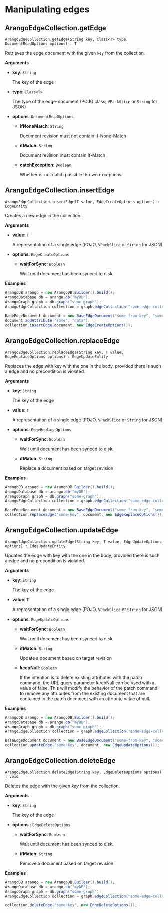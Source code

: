 <!-- don't edit here, it's from https://@github.com/arangodb/arangodb-java-driver.git / docs/Drivers/ -->
# Manipulating edges

## ArangoEdgeCollection.getEdge

`ArangoEdgeCollection.getEdge(String key, Class<T> type, DocumentReadOptions options) : T`

Retrieves the edge document with the given `key` from the collection.

**Arguments**

- **key**: `String`

  The key of the edge

- **type**: `Class<T>`

  The type of the edge-document (POJO class, `VPackSlice` or `String` for JSON)

- **options**: `DocumentReadOptions`

  - **ifNoneMatch**: `String`

    Document revision must not contain If-None-Match

  - **ifMatch**: `String`

    Document revision must contain If-Match

  - **catchException**: `Boolean`

    Whether or not catch possible thrown exceptions

## ArangoEdgeCollection.insertEdge

`ArangoEdgeCollection.insertEdge(T value, EdgeCreateOptions options) : EdgeEntity`

Creates a new edge in the collection.

**Arguments**

- **value**: `T`

  A representation of a single edge (POJO, `VPackSlice` or `String` for JSON)

- **options**: `EdgeCreateOptions`

  - **waitForSync**: `Boolean`

    Wait until document has been synced to disk.

**Examples**

```Java
ArangoDB arango = new ArangoDB.Builder().build();
ArangoDatabase db = arango.db("myDB");
ArangoGraph graph = db.graph("some-graph");
ArangoEdgeCollection collection = graph.edgeCollection("some-edge-collection");

BaseEdgeDocument document = new BaseEdgeDocument("some-from-key", "some-to-key");
document.addAttribute("some", "data");
collection.insertEdge(document, new EdgeCreateOptions());
```

## ArangoEdgeCollection.replaceEdge

`ArangoEdgeCollection.replaceEdge(String key, T value, EdgeReplaceOptions options) : EdgeUpdateEntity`

Replaces the edge with key with the one in the body, provided there is such
a edge and no precondition is violated.

**Arguments**

- **key**: `String`

  The key of the edge

- **value**: `T`

  A representation of a single edge (POJO, `VPackSlice` or `String` for JSON)

- **options**: `EdgeReplaceOptions`

  - **waitForSync**: `Boolean`

    Wait until document has been synced to disk.

  - **ifMatch**: `String`

    Replace a document based on target revision

**Examples**

```Java
ArangoDB arango = new ArangoDB.Builder().build();
ArangoDatabase db = arango.db("myDB");
ArangoGraph graph = db.graph("some-graph");
ArangoEdgeCollection collection = graph.edgeCollection("some-edge-collection");

BaseEdgeDocument document = new BaseEdgeDocument("some-from-key", "some-to-key");
collection.replaceEdge("some-key", document, new EdgeReplaceOptions());
```

## ArangoEdgeCollection.updateEdge

`ArangoEdgeCollection.updateEdge(String key, T value, EdgeUpdateOptions options) : EdgeUpdateEntity`

Updates the edge with key with the one in the body, provided there is such a
edge and no precondition is violated.

**Arguments**

- **key**: `String`

  The key of the edge

- **value**: `T`

  A representation of a single edge (POJO, `VPackSlice` or `String` for JSON)

- **options**: `EdgeUpdateOptions`

  - **waitForSync**: `Boolean`

    Wait until document has been synced to disk.

  - **ifMatch**: `String`

    Update a document based on target revision

  - **keepNull**: `Boolean`

    If the intention is to delete existing attributes with the patch command,
    the URL query parameter keepNull can be used with a value of false.
    This will modify the behavior of the patch command to remove any attributes
    from the existing document that are contained in the patch document with an
    attribute value of null.

**Examples**

```Java
ArangoDB arango = new ArangoDB.Builder().build();
ArangoDatabase db = arango.db("myDB");
ArangoGraph graph = db.graph("some-graph");
ArangoEdgeCollection collection = graph.edgeCollection("some-edge-collection");

BaseEdgeDocument document = new BaseEdgeDocument("some-from-key", "some-to-key");
collection.updateEdge("some-key", document, new EdgeUpdateOptions());
```

## ArangoEdgeCollection.deleteEdge

`ArangoEdgeCollection.deleteEdge(String key, EdgeDeleteOptions options) : void`

Deletes the edge with the given _key_ from the collection.

**Arguments**

- **key**: `String`

  The key of the edge

- **options** : `EdgeDeleteOptions`

  - **waitForSync**: `Boolean`

    Wait until document has been synced to disk.

  - **ifMatch**: `String`

    Remove a document based on target revision

**Examples**

```Java
ArangoDB arango = new ArangoDB.Builder().build();
ArangoDatabase db = arango.db("myDB");
ArangoGraph graph = db.graph("some-graph");
ArangoEdgeCollection collection = graph.edgeCollection("some-edge-collection");

collection.deleteEdge("some-key", new EdgeDeleteOptions());
```
